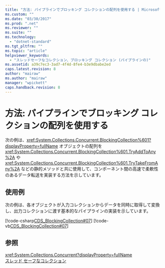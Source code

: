 ```yaml
---
title: "方法: パイプラインでブロッキング コレクションの配列を使用する | Microsoft Docs"
ms.custom: ""
ms.date: "03/30/2017"
ms.prod: ".net"
ms.reviewer: ""
ms.suite: ""
ms.technology: 
  - "dotnet-standard"
ms.tgt_pltfrm: ""
ms.topic: "article"
helpviewer_keywords: 
  - "スレッドセーフなコレクション、ブロッキング コレクション (パイプラインの)"
ms.assetid: a39c7ec3-3ad7-4f4d-8fe4-b3e9dbabe2ed
caps.latest.revision: 8
author: "mairaw"
ms.author: "mairaw"
manager: "wpickett"
caps.handback.revision: 8
---
```

# 方法: パイプラインでブロッキング コレクションの配列を使用する
次の例は、<xref:System.Collections.Concurrent.BlockingCollection%601?displayProperty=fullName> オブジェクトの配列を <xref:System.Collections.Concurrent.BlockingCollection%601.TryAddToAny%2A> や <xref:System.Collections.Concurrent.BlockingCollection%601.TryTakeFromAny%2A> などの静的メソッドと共に使用して、コンポーネント間の高速で柔軟性のあるデータ転送を実装する方法を示しています。  
  
## 使用例  
 次の例は、各オブジェクトが入力コレクションからデータを同時に取得して変換し、出力コレクションに渡す基本的なパイプラインの実装を示しています。  
  
 [!code-csharp[CDS_BlockingCollection#07](../../../../samples/snippets/csharp/VS_Snippets_Misc/cds_blockingcollection/cs/example07.cs#07)]
 [!code-vb[CDS_BlockingCollection#07](../../../../samples/snippets/visualbasic/VS_Snippets_Misc/cds_blockingcollection/vb/bcpipeline.vb#07)]  
  
## 参照  
 <xref:System.Collections.Concurrent?displayProperty=fullName>   
 [スレッド セーフなコレクション](../../../../docs/standard/collections/thread-safe/index.md)